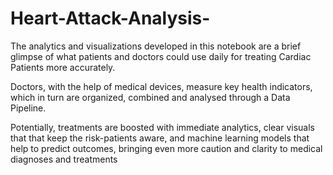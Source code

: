 # Heart-Attack-Analysis-

The analytics and visualizations developed in this notebook are a brief glimpse of what patients and doctors could use daily for treating Cardiac Patients more accurately.

Doctors, with the help of medical devices, measure key health indicators, which in turn are organized, combined and analysed through a Data Pipeline.

Potentially, treatments are boosted with immediate analytics, clear visuals that that keep the risk-patients aware, and machine learning models that help to predict outcomes, bringing even more caution and clarity to medical diagnoses and treatments
